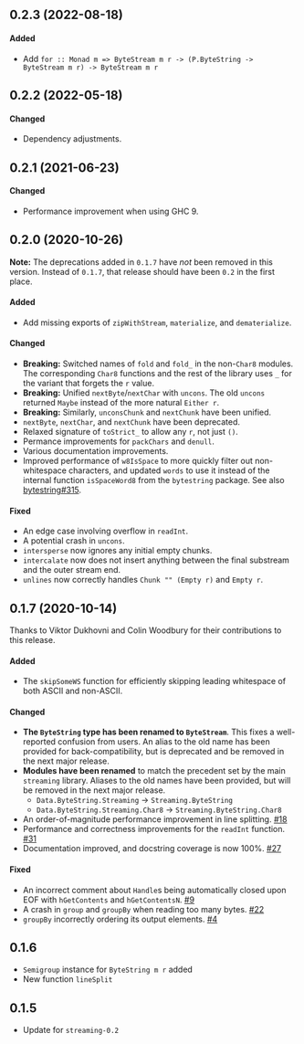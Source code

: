 ## 0.2.3 (2022-08-18)

#### Added

- Add `for :: Monad m => ByteStream m r -> (P.ByteString -> ByteStream m r) -> ByteStream m r`

## 0.2.2 (2022-05-18)

#### Changed

- Dependency adjustments.

## 0.2.1 (2021-06-23)

#### Changed

- Performance improvement when using GHC 9.

## 0.2.0 (2020-10-26)

**Note:** The deprecations added in `0.1.7` have _not_ been removed in this
version. Instead of `0.1.7`, that release should have been `0.2` in the first
place.

#### Added

- Add missing exports of `zipWithStream`, `materialize`, and `dematerialize`.

#### Changed

- **Breaking:** Switched names of `fold` and `fold_` in the non-`Char8` modules.
  The corresponding `Char8` functions and the rest of the library uses `_` for
  the variant that forgets the `r` value.
- **Breaking:** Unified `nextByte`/`nextChar` with `uncons`. The old `uncons`
  returned `Maybe` instead of the more natural `Either r`.
- **Breaking:** Similarly, `unconsChunk` and `nextChunk` have been unified.
- `nextByte`, `nextChar`, and `nextChunk` have been deprecated.
- Relaxed signature of `toStrict_` to allow any `r`, not just `()`.
- Permance improvements for `packChars` and `denull`.
- Various documentation improvements.
- Improved performance of `w8IsSpace` to more quickly filter out non-whitespace
  characters, and updated `words` to use it instead of the internal function
  `isSpaceWord8` from the `bytestring` package. See also
  [bytestring#315](https://github.com/haskell/bytestring/pull/315).

#### Fixed

- An edge case involving overflow in `readInt`.
- A potential crash in `uncons`.
- `intersperse` now ignores any initial empty chunks.
- `intercalate` now does not insert anything between the final substream and the
  outer stream end.
- `unlines` now correctly handles `Chunk "" (Empty r)` and `Empty r`.

## 0.1.7 (2020-10-14)

Thanks to Viktor Dukhovni and Colin Woodbury for their contributions to this release.

#### Added

- The `skipSomeWS` function for efficiently skipping leading whitespace of both
  ASCII and non-ASCII.

#### Changed

- **The `ByteString` type has been renamed to `ByteStream`**. This fixes a
  well-reported confusion from users. An alias to the old name has been provided
  for back-compatibility, but is deprecated and be removed in the next major
  release.
- **Modules have been renamed** to match the precedent set by the main
  `streaming` library. Aliases to the old names have been provided, but will be
  removed in the next major release.
  - `Data.ByteString.Streaming` -> `Streaming.ByteString`
  - `Data.ByteString.Streaming.Char8` -> `Streaming.ByteString.Char8`
- An order-of-magnitude performance improvement in line splitting. [#18]
- Performance and correctness improvements for the `readInt` function. [#31]
- Documentation improved, and docstring coverage is now 100%. [#27]

#### Fixed

- An incorrect comment about `Handle`s being automatically closed upon EOF with
  `hGetContents` and `hGetContentsN`. [#9]
- A crash in `group` and `groupBy` when reading too many bytes. [#22]
- `groupBy` incorrectly ordering its output elements. [#4]

[#9]: https://github.com/haskell-streaming/streaming-bytestring/issues/9
[#18]: https://github.com/haskell-streaming/streaming-bytestring/pull/18
[#22]: https://github.com/haskell-streaming/streaming-bytestring/pull/22
[#4]: https://github.com/haskell-streaming/streaming-bytestring/issues/4
[#27]: https://github.com/haskell-streaming/streaming-bytestring/pull/27
[#31]: https://github.com/haskell-streaming/streaming-bytestring/pull/31

## 0.1.6

- `Semigroup` instance for `ByteString m r` added
- New function `lineSplit`

## 0.1.5

- Update for `streaming-0.2`
